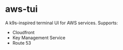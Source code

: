 # aws-tui

A k9s-inspired terminal UI for AWS services. Supports:

* Cloudfront
* Key Management Service
* Route 53
